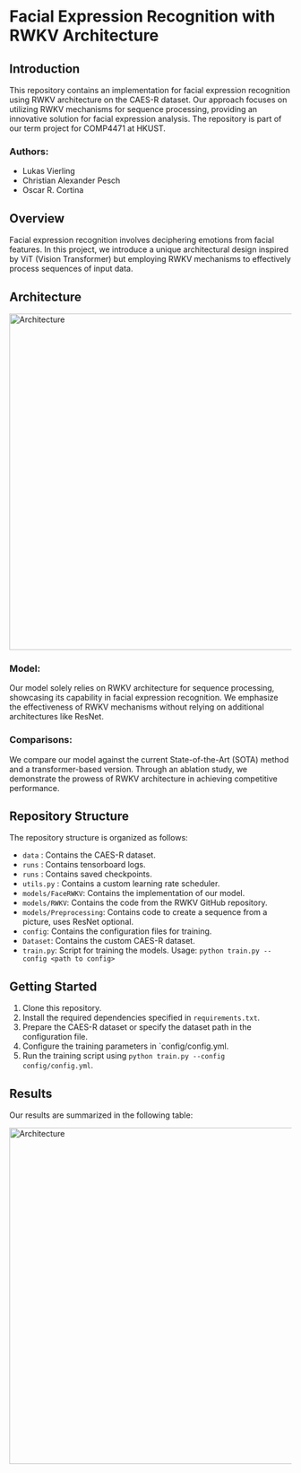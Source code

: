 # Facial Expression Recognition with RWKV Architecture

## Introduction
This repository contains an implementation for facial expression recognition using RWKV architecture on the CAES-R dataset. Our approach focuses on utilizing RWKV mechanisms for sequence processing, providing an innovative solution for facial expression analysis.
The repository is part of our term project for COMP4471 at HKUST.

### Authors:
- Lukas Vierling
- Christian Alexander Pesch
- Oscar R. Cortina

## Overview
Facial expression recognition involves deciphering emotions from facial features. In this project, we introduce a unique architectural design inspired by ViT (Vision Transformer) but employing RWKV mechanisms to effectively process sequences of input data.

## Architecture
<img src="architecture.png" alt="Architecture" width="600"/>


### Model:
Our model solely relies on RWKV architecture for sequence processing, showcasing its capability in facial expression recognition. We emphasize the effectiveness of RWKV mechanisms without relying on additional architectures like ResNet.

### Comparisons:
We compare our model against the current State-of-the-Art (SOTA) method and a transformer-based version. Through an ablation study, we demonstrate the prowess of RWKV architecture in achieving competitive performance.

## Repository Structure
The repository structure is organized as follows:
- `data` : Contains the CAES-R dataset.
- `runs` : Contains tensorboard logs.
- `runs` : Contains saved checkpoints.
- `utils.py` : Contains a custom learning rate scheduler.
- `models/FaceRWKV`: Contains the implementation of our model.
- `models/RWKV`: Contains the code from the RWKV GitHub repository.
- `models/Preprocessing`: Contains code to create a sequence from a picture, uses ResNet optional.
- `config`: Contains the configuration files for training.
- `Dataset`: Contains the custom CAES-R dataset.
- `train.py`: Script for training the models. Usage: `python train.py --config <path to config>`

## Getting Started
1. Clone this repository.
2. Install the required dependencies specified in `requirements.txt`.
3. Prepare the CAES-R dataset or specify the dataset path in the configuration file.
4. Configure the training parameters in `config/config.yml.
5. Run the training script using `python train.py --config config/config.yml`.

## Results
Our results are summarized in the following table:

<img src="results.png" alt="Architecture" width="600"/>
